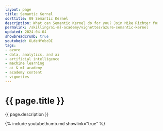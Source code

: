 ```yaml
---
layout: page
title: Semantic Kernel
sorttitle: 09 Semantic Kernel
description: What can Semantic Kernel do for you? Join Mike Richter for an in-depth walkthrough of this amazing tool for your Generative AI applications. Concept demystify and hands-on live demos are included.
permalink: /skilling/ai-ml-academy/vignettes/azure-semantic-kernel
updated: 2024-04-04
showbreadcrumb: true
youtubeid: OLdeHYobcDI
tags:
- azure
- data, analytics, and ai
- artificial intelligence
- machine learning
- ai & ml academy
- academy content
- vignettes
---
```


# {{ page.title }}

{{ page.description }}

{% include youtubethumb.md showlink="true" %}